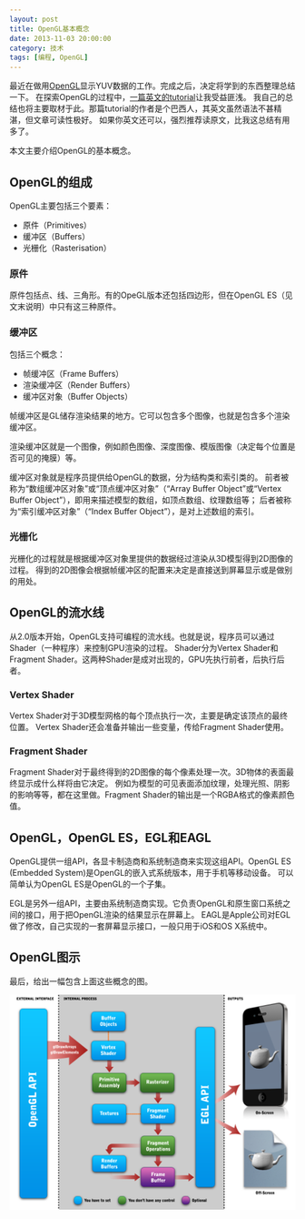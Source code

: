 ```yaml
---
layout: post
title: OpenGL基本概念
date: 2013-11-03 20:00:00
category: 技术
tags: [编程, OpenGL]
---
```


最近在做用[OpenGL](http://www.opengl.org/)显示YUV数据的工作。完成之后，决定将学到的东西整理总结一下。
在探索OpenGL的过程中，[一篇英文的tutorial](http://blog.db-in.com/all-about-opengl-es-2-x-part-1/)让我受益匪浅。
我自己的总结也将主要取材于此。那篇tutorial的作者是个巴西人，其英文虽然语法不甚精湛，但文章可读性极好。
如果你英文还可以，强烈推荐读原文，比我这总结有用多了。

<!--more-->

本文主要介绍OpenGL的基本概念。

## OpenGL的组成

OpenGL主要包括三个要素：

* 原件（Primitives）
* 缓冲区（Buffers）
* 光栅化（Rasterisation）

### 原件

原件包括点、线、三角形。有的OpeGL版本还包括四边形，但在OpenGL ES（见文末说明）中只有这三种原件。

### 缓冲区

包括三个概念：

* 帧缓冲区（Frame Buffers）
* 渲染缓冲区（Render Buffers）
* 缓冲区对象（Buffer Objects）

帧缓冲区是GL储存渲染结果的地方。它可以包含多个图像，也就是包含多个渲染缓冲区。

渲染缓冲区就是一个图像，例如颜色图像、深度图像、模版图像（决定每个位置是否可见的掩膜）等。

缓冲区对象就是程序员提供给OpenGL的数据，分为结构类和索引类的。
前者被称为“数组缓冲区对象”或“顶点缓冲区对象”（“Array Buffer Object”或“Vertex Buffer Object”），即用来描述模型的数组，如顶点数组、纹理数组等；
后者被称为“索引缓冲区对象”（“Index Buffer Object”），是对上述数组的索引。

### 光栅化

光栅化的过程就是根据缓冲区对象里提供的数据经过渲染从3D模型得到2D图像的过程。
得到的2D图像会根据帧缓冲区的配置来决定是直接送到屏幕显示或是做别的用处。

## OpenGL的流水线

从2.0版本开始，OpenGL支持可编程的流水线。也就是说，程序员可以通过Shader（一种程序）来控制GPU渲染的过程。
Shader分为Vertex Shader和Fragment Shader。这两种Shader是成对出现的，GPU先执行前者，后执行后者。

### Vertex Shader

Vertex Shader对于3D模型网格的每个顶点执行一次，主要是确定该顶点的最终位置。
Vertex Shader还会准备并输出一些变量，传给Fragment Shader使用。

### Fragment Shader

Fragment Shader对于最终得到的2D图像的每个像素处理一次。3D物体的表面最终显示成什么样将由它决定。
例如为模型的可见表面添加纹理，处理光照、阴影的影响等等，都在这里做。Fragment Shader的输出是一个RGBA格式的像素颜色值。

## OpenGL，OpenGL ES，EGL和EAGL

OpenGL提供一组API，各显卡制造商和系统制造商来实现这组API。OpenGL ES (Embedded System)是OpenGL的嵌入式系统版本，用于手机等移动设备。
可以简单认为OpenGL ES是OpenGL的一个子集。

EGL是另外一组API，主要由系统制造商实现。它负责OpenGL和原生窗口系统之间的接口，用于把OpenGL渲染的结果显示在屏幕上。
EAGL是Apple公司对EGL做了修改，自己实现的一套屏幕显示接口，一般只用于iOS和OS X系统中。

## OpenGL图示

最后，给出一幅包含上面这些概念的图。

<a href="/images/2013-11-03-opengl-concepts.png" title="点击看大图" target="_blank">
<img src="/images/2013-11-03-opengl-concepts.png"/></a>
<br>
<br>
